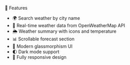🌟 Features

- 🌍 Search weather by city name
- 📡 Real-time weather data from OpenWeatherMap API
- 🌦️ Weather summary with icons and temperature
- 📊 Scrollable forecast section
- 🎨 Modern glassmorphism UI
- 🌓 Dark mode support
- 📱 Fully responsive design

